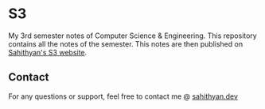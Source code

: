 # S3

My 3rd semester notes of Computer Science & Engineering. This repository contains all the notes of the semester. This notes are then published on [Sahithyan's S3 website](https://s3.sahithyan.dev).

## Contact

For any questions or support, feel free to contact me @
[sahithyan.dev](https://sahithyan.dev)
